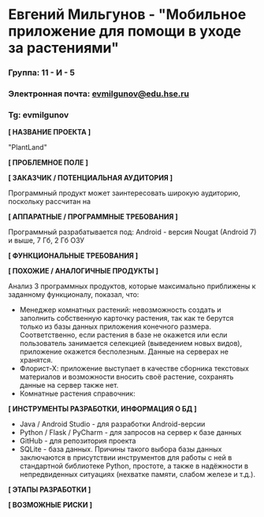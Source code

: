 # Евгений Мильгунов - "Мобильное приложение для помощи в уходе за растениями"

### Группа: 11 - И - 5
### Электронная почта: evmilgunov@edu.hse.ru
### Tg: evmilgunov


**[ НАЗВАНИЕ ПРОЕКТА ]**

"PlantLand"

**[ ПРОБЛЕМНОЕ ПОЛЕ ]**



**[ ЗАКАЗЧИК / ПОТЕНЦИАЛЬНАЯ АУДИТОРИЯ ]**

Программный продукт может заинтересовать широкую аудиторию, поскольку рассчитан на 

**[ АППАРАТНЫЕ / ПРОГРАММНЫЕ ТРЕБОВАНИЯ ]**

Программный разрабатывается под:
Android - версия Nougat (Android 7) и выше, 7 Гб, 2 Гб ОЗУ

**[ ФУНКЦИОНАЛЬНЫЕ ТРЕБОВАНИЯ ]**



**[ ПОХОЖИЕ / АНАЛОГИЧНЫЕ ПРОДУКТЫ ]**

Анализ 3 программных продуктов, которые максимально приближены к заданному функционалу, показал, что:
*  Менеджер комнатных растений: невозможность создать и заполнить собственную карточку растения, так как те берутся только из базы данных приложения конечного размера. Соответственно, если растения в базе не окажется или если пользователь занимается селекцией (выведением новых видов), приложение окажется бесполезным. Данные на серверах не хранятся.
*  Флорист-Х: приложение выступает в качестве сборника текстовых материалов и возможности вносить своё растение, сохранять данные на сервер также нет.
*  Комнатные растения справочник: 

**[ ИНСТРУМЕНТЫ РАЗРАБОТКИ, ИНФОРМАЦИЯ О БД ]**

*  Java / Android Studio - для разработки Android-версии
*  Python / Flask / PyCharm - для запросов на сервер к базе данных
*  GitHub - для репозитория проекта
*  SQLite - база данных.
Причины такого выбора базы данных заключаются в присутствии инструментов для работы с ней в стандартной библиотеке Python, простоте, а также в надёжности в непредвиденных ситуациях (нехватке памяти, слабом железе и т.д.).

**[ ЭТАПЫ РАЗРАБОТКИ ]**



**[ ВОЗМОЖНЫЕ РИСКИ ]**


